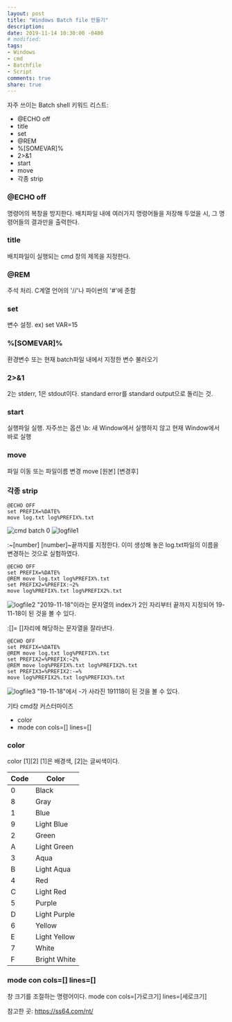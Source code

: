 ```yaml
---
layout: post
title: "Windows Batch file 만들기"
description:
date: 2019-11-14 10:30:00 -0400
# modified: 
tags: 
- Windows
- cmd
- Batchfile
- Script
comments: true
share: true
---
```



자주 쓰이는 Batch shell 키워드 리스트:
- @ECHO off
- title
- set
- @REM
- %[SOMEVAR]%
- 2>&1
- start
- move
- 각종 strip


### @ECHO off
명령어의 복창을 방지한다. 배치파일 내에 여러가지 명령어들을 저장해 두었을 시, 그 명령어들의 결과만을 출력한다.

### title
배치파일이 실행되는 cmd 창의 제목을 지정한다.

### @REM
주석 처리. C계열 언어의 '//'나 파이썬의 '#'에 준함

### set
변수 설정.
ex) set VAR=15

### %[SOMEVAR]%
환경변수 또는 현재 batch파일 내에서 지정한 변수 불러오기

### 2>&1
2는 stderr, 1은 stdout이다. standard error를 standard output으로 돌리는 것.

### start
실행파일 실행.
자주쓰는 옵션 \b: 새 Window에서 실행하지 않고 현재 Window에서 바로 실행

### move
파일 이동 또는 파일이름 변경
move [원본] [변경후]

### 각종 strip
```
@ECHO OFF
set PREFIX=%DATE%
move log.txt log%PREFIX%.txt
```
![cmd batch 0](https://github.com/s01va/s01va.github.io/tree/master/_posts/2019-11-18-Windows-Batch-file/0.png)
![logfile1](https://github.com/s01va/s01va.github.io/tree/master/_posts/2019-11-18-Windows-Batch-file/1.png)

:~[number]
[number]~끝까지를 지정한다.
이미 생성해 놓은 log.txt파일의 이름을 변경하는 것으로 실험하였다.

```
@ECHO OFF
set PREFIX=%DATE%
@REM move log.txt log%PREFIX%.txt
set PREFIX2=%PREFIX:~2%
move log%PREFIX%.txt log%PREFIX2%.txt
```
![logfile2](https://github.com/s01va/s01va.github.io/tree/master/_posts/2019-11-18-Windows-Batch-file/2.png)
"2019-11-18"이라는 문자열의 index가 2인 자리부터 끝까지 지정되어 19-11-18이 된 것을 볼 수 있다.

:[]=
[]자리에 해당하는 문자열을 잘라낸다.
```
@ECHO OFF
set PREFIX=%DATE%
@REM move log.txt log%PREFIX%.txt
set PREFIX2=%PREFIX:~2%
@REM move log%PREFIX%.txt log%PREFIX2%.txt
set PREFIX3=%PREFIX2:-=%
move log%PREFIX2%.txt log%PREFIX3%.txt
```
![logfile3](https://github.com/s01va/s01va.github.io/tree/master/_posts/2019-11-18-Windows-Batch-file/3.png)
"19-11-18"에서 -가 사라진 191118이 된 것을 볼 수 있다.



기타 cmd창 커스터마이즈
- color
- mode con cols=[] lines=[]


### color
color [1][2]
[1]은 배경색, [2]는 글씨색이다.

|Code|Color|
|----|-----|
| 0 | Black |
| 8 | Gray |
| 1 | Blue |
| 9 | Light Blue |
| 2 | Green |
| A | Light Green |
| 3 | Aqua |
| B | Light Aqua |
| 4 | Red |
| C | Light Red |
| 5 | Purple |
| D | Light Purple |
| 6 | Yellow |
| E | Light Yellow |
| 7 | White |
| F | Bright White |


### mode con cols=[] lines=[]
창 크기를 조절하는 명령어이다.
mode con cols=[가로크기] lines=[세로크기]


참고한 곳: https://ss64.com/nt/